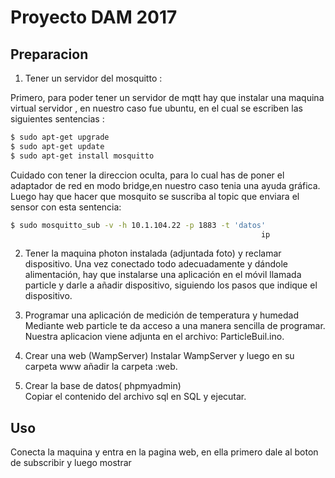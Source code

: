 # Proyecto DAM 2017

## Preparacion

1. Tener un servidor del mosquitto :

Primero, para poder tener un servidor de mqtt hay que instalar una maquina virtual servidor , en nuestro caso fue ubuntu, en el cual se escriben las siguientes sentencias :
		
```bash
$ sudo apt-get upgrade
$ sudo apt-get update
$ sudo apt-get install mosquitto 
```

Cuidado con tener la direccion oculta, para lo cual has de poner el adaptador de red en modo bridge,en nuestro caso tenia una ayuda gráfica.
Luego hay que hacer que mosquito se suscriba al topic que enviara el sensor con esta sentencia:

```bash
$ sudo mosquitto_sub -v -h 10.1.104.22 -p 1883 -t 'datos'
 														ip			      puerto    topic
```
														
2. Tener la maquina photon instalada (adjuntada foto) y reclamar dispositivo.
Una vez conectado todo adecuadamente y dándole alimentación, hay que instalarse una aplicación en el móvil llamada  particle y darle a añadir dispositivo, siguiendo los pasos que indique el dispositivo.
 
3. Programar una aplicación de medición de temperatura y humedad
Mediante web particle te da acceso a una manera sencilla de  programar.
Nuestra aplicacion viene adjunta en el archivo: ParticleBuil.ino.	  			

4. Crear una web (WampServer)
Instalar WampServer y luego en su carpeta www añadir la carpeta :web.

5. Crear la base de datos( phpmyadmin)		
Copiar el contenido del archivo sql en SQL y ejecutar.

## Uso
Conecta la maquina y entra en la pagina web, en ella primero dale al boton de subscribir y luego mostrar	 														
